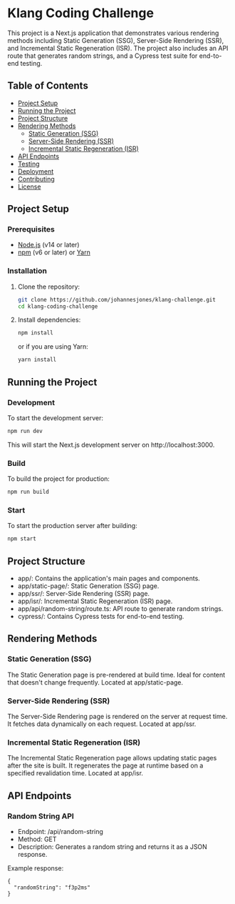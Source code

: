 # Klang Coding Challenge

This project is a Next.js application that demonstrates various rendering methods including Static Generation (SSG), Server-Side Rendering (SSR), and Incremental Static Regeneration (ISR). The project also includes an API route that generates random strings, and a Cypress test suite for end-to-end testing.

## Table of Contents

- [Project Setup](#project-setup)
- [Running the Project](#running-the-project)
- [Project Structure](#project-structure)
- [Rendering Methods](#rendering-methods)
  - [Static Generation (SSG)](#static-generation-ssg)
  - [Server-Side Rendering (SSR)](#server-side-rendering-ssr)
  - [Incremental Static Regeneration (ISR)](#incremental-static-regeneration-isr)
- [API Endpoints](#api-endpoints)
- [Testing](#testing)
- [Deployment](#deployment)
- [Contributing](#contributing)
- [License](#license)

## Project Setup

### Prerequisites

- [Node.js](https://nodejs.org/) (v14 or later)
- [npm](https://www.npmjs.com/) (v6 or later) or [Yarn](https://yarnpkg.com/)

### Installation

1. Clone the repository:

    ```bash
    git clone https://github.com/johannesjones/klang-challenge.git
    cd klang-coding-challenge
    ```

2. Install dependencies:

    ```bash
    npm install
    ```

    or if you are using Yarn:

    ```bash
    yarn install
    ```

## Running the Project

### Development

To start the development server:

```bash
npm run dev
```

This will start the Next.js development server on http://localhost:3000.

### Build

To build the project for production:

```bash
npm run build
```

### Start

To start the production server after building:

```bash
npm start
```

## Project Structure

- app/: Contains the application's main pages and components.
- app/static-page/: Static Generation (SSG) page.
- app/ssr/: Server-Side Rendering (SSR) page.
- app/isr/: Incremental Static Regeneration (ISR) page.
- app/api/random-string/route.ts: API route to generate random strings.
- cypress/: Contains Cypress tests for end-to-end testing.

## Rendering Methods

### Static Generation (SSG)

The Static Generation page is pre-rendered at build time. Ideal for content that doesn't change frequently. Located at app/static-page.

### Server-Side Rendering (SSR)

The Server-Side Rendering page is rendered on the server at request time. It fetches data dynamically on each request. Located at app/ssr.

### Incremental Static Regeneration (ISR)

The Incremental Static Regeneration page allows updating static pages after the site is built. It regenerates the page at runtime based on a specified revalidation time. Located at app/isr.

## API Endpoints

### Random String API

- Endpoint: /api/random-string
- Method: GET
- Description: Generates a random string and returns it as a JSON response.

Example response:
```code
{
  "randomString": "f3p2ms"
}
```
